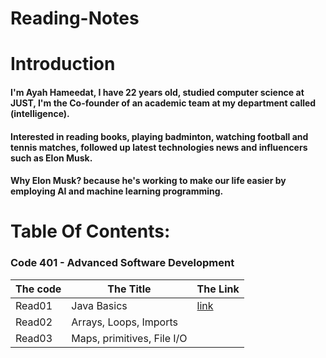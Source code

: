 # Reading-Notes


# Introduction
#### I'm Ayah Hameedat, I have 22 years old, studied computer science at JUST, I'm the Co-founder of an academic team at my department called (intelligence).

#### Interested in reading books, playing badminton, watching football and tennis matches, followed up latest technologies news and influencers such as Elon Musk.
#### Why Elon Musk? because he's working to make our life easier by employing AI and machine learning programming.


# Table Of Contents: 

### Code 401 - Advanced Software Development

The code | The Title | The Link
------ | ------|----------
Read01 | Java Basics | [link]()
Read02 | Arrays, Loops, Imports |
Read03 | Maps, primitives, File I/O | 
